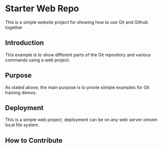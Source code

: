 # Starter Web Repo

This is a simple website project for showing how to use Git and Github together

## Introduction

This example is to show different parts of the Git repository and various commands using a web project.

## Purpose

As stated above, the main purpose is to provie siimple examples for Git training demos.

## Deployment

This is a simple web project, deployment can be on any web server oreven local file system.

## How to Contribute